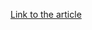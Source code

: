 [Link to the article](https://thehackernews.com/2025/10/critical-lanscope-endpoint-manager-bug.html)
